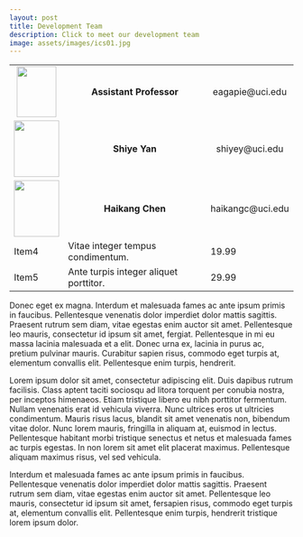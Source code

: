 ```yaml
---
layout: post
title: Development Team
description: Click to meet our development team
image: assets/images/ics01.jpg
---
```


<!-- ![test image]({{ site.url | absolute_path}}/assets/images/pic03.jpg) -->

<div class="table-wrapper">
	<table>
		<!-- <thead>
			<tr>
				<th>Name</th>
				<th>Description</th>
				<th>Price</th>
			</tr>
		</thead> -->
		<tbody>
			<tr>
				<td style="vertical-align:middle; text-align:center;"><img src='../../../assets/images/pic01.jpg' width='70' height='90'></td>
				<td style="vertical-align:middle; text-align:center;"><strong>Assistant Professor</strong></td>
				<td style="vertical-align:middle; text-align:center;">eagapie@uci.edu</td>
			</tr>
			<tr>
				<td style="vertical-align:middle; text-align:center;"><img src='../../../assets/images/profile_yy.jpeg' width='80' height='100'></td>
				<td style="vertical-align:middle; text-align:center;"><strong>Shiye Yan</strong></td>
				<td style="vertical-align:middle; text-align:center;">shiyey@uci.edu</td>
			</tr>
			<tr>
				<td style="vertical-align:middle; text-align:center;"><img src='../../../assets/images/profile_soda.jpg' width='80' height='100'></td>
				<td style="vertical-align:middle; text-align:center;"><strong>Haikang Chen</strong></td>
				<td style="vertical-align:middle; text-align:center;">haikangc@uci.edu</td>
			</tr>
			<tr>
				<td>Item4</td>
				<td>Vitae integer tempus condimentum.</td>
				<td>19.99</td>
			</tr>
			<tr>
				<td>Item5</td>
				<td>Ante turpis integer aliquet porttitor.</td>
				<td>29.99</td>
			</tr>
		</tbody>
		<!-- <tfoot>
			<tr>
				<td colspan="2"></td>
				<td>100.00</td>
			</tr>
		</tfoot> -->
	</table>
</div>

Donec eget ex magna. Interdum et malesuada fames ac ante ipsum primis in faucibus. Pellentesque venenatis dolor imperdiet dolor mattis sagittis.
Praesent rutrum sem diam, vitae egestas enim auctor sit amet. Pellentesque leo mauris, consectetur id ipsum sit amet, fergiat.
Pellentesque in mi eu massa lacinia malesuada et a elit. Donec urna ex, lacinia in purus ac, pretium pulvinar mauris.
Curabitur sapien risus, commodo eget turpis at, elementum convallis elit. Pellentesque enim turpis, hendrerit.

Lorem ipsum dolor sit amet, consectetur adipiscing elit. Duis dapibus rutrum facilisis.
Class aptent taciti sociosqu ad litora torquent per conubia nostra, per inceptos himenaeos. Etiam tristique libero eu nibh porttitor fermentum.
Nullam venenatis erat id vehicula viverra. Nunc ultrices eros ut ultricies condimentum.
Mauris risus lacus, blandit sit amet venenatis non, bibendum vitae dolor. Nunc lorem mauris, fringilla in aliquam at, euismod in lectus.
Pellentesque habitant morbi tristique senectus et netus et malesuada fames ac turpis egestas. In non lorem sit amet elit placerat maximus.
Pellentesque aliquam maximus risus, vel sed vehicula.

Interdum et malesuada fames ac ante ipsum primis in faucibus. Pellentesque venenatis dolor imperdiet dolor mattis sagittis.
Praesent rutrum sem diam, vitae egestas enim auctor sit amet. Pellentesque leo mauris, consectetur id ipsum sit amet, fersapien risus, commodo eget turpis at, elementum convallis elit.
Pellentesque enim turpis, hendrerit tristique lorem ipsum dolor.
